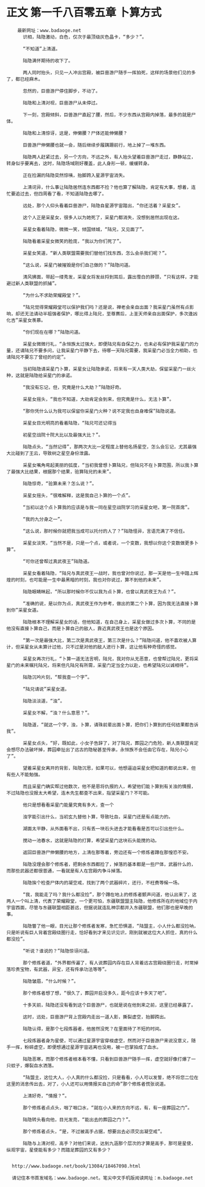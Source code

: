 # 正文 第一千八百零五章 卜算方式
        最新网址：www.badaoge.net
          识相，陆隐激动，白色，仅次于最顶级灰色晶卡，“多少？”。
      
          “不知道”上清道。
      
          陆隐满怀期待的收下了。
      
          两人同时抬头，只见一人冲出宫殿，被巨兽游尸随手一挥拍死，这样的场景他们见的多了，都已经麻木。
      
          忽然的，巨兽游尸停住脚步，不动了。
      
          陆隐和上清对视，巨兽游尸从未停过。
      
          下一刻，宫殿倾斜，巨兽游尸直起了腰，然后，不少东西从宫殿内掉落，最多的就是尸体。
      
          陆隐和上清惊讶，这是，伸懒腰？尸体还能伸懒腰？
      
          巨兽游尸伸懒腰也就一会，随后继续步履蹒跚前行，地上掉了一堆东西。
      
          陆隐两人赶紧过去，另一个方向，不远之外，有人抬头望着巨兽游尸走过，静静站立，转身似乎要离去，这时，陆隐场域刚好覆盖，此人身形一顿，缓缓转身。
      
          正在捡漏的陆隐突然惊咦，抬脚跨入星源宇宙消失。
      
          上清诧异，什么事让陆隐居然连东西都不捡？他也算了解陆隐，肯定有大事，想着，连忙要追过去，但四周看了看，不知道陆隐去哪了。
      
          远处，那个人仰头看着巨兽游尸，陆隐自星源宇宙踏出，“你还活着？采星女”。
      
          这个人正是采星女，很多人以为她死了，采星门都消失，没想到居然出现在这。
      
          采星女看着陆隐，微微一笑，倾国倾城，“陆兄，又见面了”。
      
          陆隐看着采星女微笑的脸庞，“我以为你们死了”。
      
          采星女笑道，“新人类联盟需要我们替他们找东西，怎么会杀我们呢？”。
      
          “这么说，采星门被摧毁是你们自己做的？”陆隐问道。
      
          清风拂面，带起一缕秀发，采星女将发丝捋到耳后，露出雪白的脖颈，“只有这样，才能避过新人类联盟的抓捕”。
      
          “为什么不求助荣耀殿堂？”。
      
          “陆兄觉得荣耀殿堂可以保护我们吗？还是说，禅老会亲自出面？我采星门虽然有点影响，却还无法请动半祖强者保护，哪比得上陆兄，至尊赛后，上圣天师亲自出面保护，多次逢凶化吉”采星女羡慕。
      
          “你们现在在哪？”陆隐问道。
      
          采星女微微行礼，“永恒族太过强大，即便陆兄有自保之力，也未必有保护我采星门的力量，还请陆兄不要多问，让我采星门平静下去，待哪一天陆兄需要，我采星门必当全力相助，也请陆兄不要忘了曾经的约定”。
      
          当初陆隐请采星门卜算，采星女让陆隐承诺，将来有一天人类大劫，保留采星门一丝火种，这就是陆隐给采星门的承诺。
      
          “我没有忘记，但，究竟是什么大劫？”陆隐好奇。
      
          采星女摇头，“我也不知道，大劫肯定会到来，但究竟是什么，无法卜算”。
      
          “那你凭什么认为我可以保留你采星门火种？说不定我也自身难保”陆隐说道。
      
          采星女目光明亮的看着陆隐，“陆兄可还记得当
      
          初星空战院十院大比以及最强大比？”。
      
          陆隐点头，“当然记得”，那两次大比一定程度上替他名扬星空，怎么会忘记，尤其最强大比碰到了王云，导致树之星空身份泄露。
      
          采星女嘴角弯起美丽的弧度，“当初我曾想卜算陆兄，但陆兄不在卜算范围，所以我卜算了最强大比结果，根据那个结果，验算陆兄的未来”。
      
          陆隐惊奇，“验算未来？怎么说？”。
      
          采星女摇头，“很难解释，这是我自己卜算的一个点”。
      
          “当初以这个点卜算我的应该是与我一同在星空战院学习的采星女吧，第一院首席”。
      
          “我的九分身之一”。
      
          “这么说，那时候你就把我当成可以托付的人了？”陆隐怪异，言语充满了不信任。
      
          采星女淡笑，“当然不是，只是一个点，或者说，一个变数，我想以你这个变数做更多卜算”。
      
          “可你还曾帮过真武夜王”陆隐道。
      
          采星女看着陆隐，“陆兄与真武夜王一战时，我也曾对你说过，那一天是他一生中踏上辉煌的时刻，也可能是一生中最黑暗的时刻，我也对你说过，算不到他的未来”。
      
          陆隐眼睛眯起，“所以那时候你不仅以我为点卜算，也曾以真武夜王为点？”。
      
          “准确的说，是以你为点，真武夜王作为参考，做出的第二个卜算，因为我无法直接卜算到你”采星女道。
      
          陆隐根本不理解采星女的话，但他知道，在自己身上，采星女做过多次卜算，不同的是他没有直接卜算自己，而是卜算自己的敌人，靠近真武夜王也是这个原因。
      
          “第一次是最强大比，第二次是真武夜王，第三次是什么？”陆隐问道，他不喜欢被人算计，但采星女从未算计过他，只不过是对他的敌人进行卜算，这让他有种奇怪的感觉。
      
          采星女再次行礼，“卜算一道无法言明，陆兄，我对你从无恶意，也曾帮过陆兄，更将采星门的未来嘱托陆兄，将来但凡陆兄有所需，采星门定当全力以赴，也希望陆兄以诚相待”。
      
          陆隐沉吟片刻，“帮我查一个字”。
      
          “陆兄请说”采星女道。
      
          陆隐淡淡道，“浊”。
      
          采星女不解，“浊？什么意思？”。
      
          陆隐道，“就这一个字，浊，卜算，请珠前辈出面卜算，把你们卜算到的任何结果都告诉我”。
      
          采星女点头，“好，既如此，小女子告辞了，对了陆兄，葬园之门危险，新人类联盟肯定会想尽办法破坏掉，葬园牵扯出了远古的隐秘甚至传承，永恒族不会任由它存在，陆兄小心了”。
      
          望着采星女离开的背影，陆隐沉思，如果可以，他想逼迫采星女把知道的都说出来，但有些人不能勉强。
      
          而且采星门确实帮过他数次，他不是恩将仇报的人，希望他们能卜算到有关浊的情报，不过陆隐也没报太大希望，连木先生都查不出来，指望采星门？不可能。
      
          他只是想看看采星门能量究竟有多大，查一个
      
          浊字能引出什么，当初玄九替他卜算，导致吐血，采星门还是有点能力的。
      
          湖面太平静，从外面看不出，只有丢一块石头进去才能看看是否可以引出些什么。
      
          搅动一池春水，这就是陆隐的打算，希望采星门这块石头能搅的动。
      
          返回巨兽游尸伸懒腰的地方，上清在那等着，旁边还有一个修炼者蹲在那惶恐不安。
      
          陆隐没理会那个修炼者，把剩余东西都捡了，掉落的基本都是一些尸体，武器什么的，而那些武器还都很普通，一看就是有人在宫殿内争斗掉落。
      
          陆隐挨个检查尸体内的凝空戒，找到了两个武器碎片，还行，不枉费等候一场。
      
          “我，我能走了吗？我什么都没捡”，那个蹲在地上的修炼者颤声问道，他认出来了，这两人一个叫上清，代表了荣耀殿堂，一个更可怕，东疆联盟盟主陆隐，他修炼所在的地域位于内宇宙西面，尽管与东疆联盟相距甚远，但据说就连乱神宗都并入东疆联盟，他们那也是早晚的事。
      
          陆隐瞥了他一眼，目光让那个修炼者发寒，急忙恐惧道，“陆盟主，小人什么都没捡呐，只是听说有巨人背着宫殿绕圈行走，恰好看到才来见识见识，刚到就被这位大人抓住，真的什么都没捡”。
      
          “听说？谁说的？”陆隐惊讶问道。
      
          那个修炼者道，“外界都传遍了，有人说葬园内存在巨人背着远古宫殿绕圈行走，时常掉落珍贵宝物，有武器，异宝，还有传承功法等等”。
      
          陆隐皱眉，“什么时候？”。
      
          那个修炼者想了想，“很久了，葬园开启没多久，距今应该十多天了吧”。
      
          十多天前，陆隐还没有看到这个巨兽游尸，也就是说在他到来之前，这里已经暴露了。
      
          这时，远处，巨兽游尸背上宫殿内走出一道人影，撕裂虚空，抬脚跨出。
      
          陆隐认得，是那个七段炼器者，他居然没死？在里面待了不短的时间。
      
          七段炼器者身为星使，可以通过星源宇宙穿梭虚空，然而对于巨兽游尸来说没意义，随手一挥，粉碎虚空，即便想通过星源宇宙逃离也没用，被一巴掌拍成了血水。
      
          陆隐恶寒，而那个修炼者根本看不懂，只看到巨兽游尸随手一挥，虚空就好像打爆了一只蚊子，爆裂血水洒落。
      
          “陆盟主，这位大人，小人真的什么都没捡，只是看看，小人可以发誓，绝不将您二位在这里的消息传出去，对了，小人还可以用情报买自己的命”那个修炼者慌张说道。
      
          上清好奇，“情报？”。
      
          那个修炼者点点头，咽了咽口水，“就在小人来的方向不远，有，有一座葬园之门”。
      
          陆隐转头看向他，目光发亮，“能出去的葬园之门？”。
      
          那个修炼者点头，“是，不过被高手占据，想要出去必须交出凝空戒”。
      
          陆隐与上清对视，高手？对他们来说，达到九涵那个层次的才算是高手，那可是星使，纵观宇宙，星使能有多少？而踏足葬园的又有多少？
      
      
      http://www.badaoge.net/book/13084/18467098.html
      
      请记住本书首发域名：www.badaoge.net。笔尖中文手机版阅读网址：m.badaoge.net
